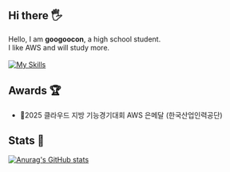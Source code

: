 ## Hi there 🖐️
Hello, I am <strong>googoocon</strong>, a high school student.</br>
I like AWS and will study more.<br><br>
[![My Skills](https://skillicons.dev/icons?i=aws,kubernetes,docker)](https://skillicons.dev)
## Awards 🏆
- 🥈2025 클라우드 지방 기능경기대회 AWS 은메달 (한국산업인력공단)

## Stats 🏅
[![Anurag's GitHub stats](https://github-readme-stats.vercel.app/api?username=googoocon&theme=chartreuse-dark&showicons=true)](https://github.com/anuraghazra/github-readme-stats)
